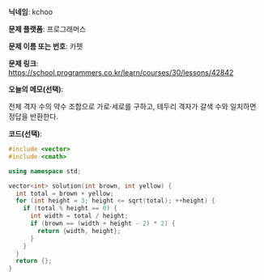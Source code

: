 **닉네임**: kchoo

**문제 플랫폼**: 프로그래머스

**문제 이름 또는 번호**: 카펫

**문제 링크**: https://school.programmers.co.kr/learn/courses/30/lessons/42842

**오늘의 메모(선택)**: 

전체 격자 수의 약수 조합으로 가로·세로를 구하고, 테두리 격자가 갈색 수와 일치하면 정답을 반환한다.

**코드(선택)**: 

```c++
#include <vector>
#include <cmath>

using namespace std;

vector<int> solution(int brown, int yellow) {
  int total = brown + yellow;
  for (int height = 3; height <= sqrt(total); ++height) {
    if (total % height == 0) {
      int width = total / height;
      if (brown == (width + height - 2) * 2) {
        return {width, height};
      }
    }
  }
  return {};
}

```
